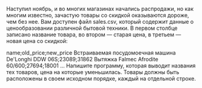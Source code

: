 Наступил ноябрь, и во многих магазинах начались распродажи, но как многим известно, зачастую товары со скидкой оказываются дороже, чем без нее. Вам доступен файл sales.csv, который содержит данные о ценообразовании различной бытовой техники. В первом столбце записано название товара, во втором — старая цена, в третьем — новая цена со скидкой:

name;old_price;new_price
Встраиваемая посудомоечная машина De'Longhi DDW 06S;23089;31862
Вытяжка Falmec Afrodite 60/600;27694;18001
...
Напишите программу, которая выводит названия тех товаров, цена на которые уменьшилась. Товары должны быть расположены в своем исходном порядке, каждый на отдельной строке.
